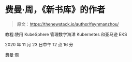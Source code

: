 # 费曼·周，《新书库》的作者

> 原文：<https://thenewstack.io/author/feynmanzhou/>

教程:使用 KubeSphere 管理数字海洋 Kubernetes 和亚马逊 EKS

2020 年 11 月 23 日中午 12 点 16 分

费曼·周